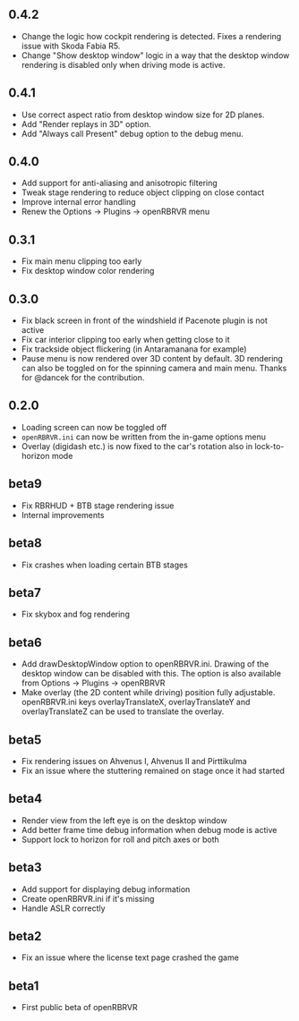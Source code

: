 ## 0.4.2

- Change the logic how cockpit rendering is detected. Fixes a rendering issue
  with Skoda Fabia R5.
- Change "Show desktop window" logic in a way that the desktop window rendering
  is disabled only when driving mode is active.

## 0.4.1

- Use correct aspect ratio from desktop window size for 2D planes.
- Add "Render replays in 3D" option.
- Add "Always call Present" debug option to the debug menu.

## 0.4.0

- Add support for anti-aliasing and anisotropic filtering
- Tweak stage rendering to reduce object clipping on close contact
- Improve internal error handling
- Renew the Options -> Plugins -> openRBRVR menu

## 0.3.1

- Fix main menu clipping too early
- Fix desktop window color rendering

## 0.3.0

- Fix black screen in front of the windshield if Pacenote plugin is not active
- Fix car interior clipping too early when getting close to it
- Fix trackside object flickering (in Antaramanana for example)
- Pause menu is now rendered over 3D content by default. 3D rendering can also
  be toggled on for the spinning camera and main menu. Thanks for @dancek for
  the contribution.

## 0.2.0

- Loading screen can now be toggled off
- `openRBRVR.ini` can now be written from the in-game options menu
- Overlay (digidash etc.) is now fixed to the car's rotation also in
  lock-to-horizon mode

## beta9

- Fix RBRHUD + BTB stage rendering issue
- Internal improvements

## beta8

- Fix crashes when loading certain BTB stages

## beta7

- Fix skybox and fog rendering

## beta6

- Add drawDesktopWindow option to openRBRVR.ini. Drawing of the desktop window can be disabled with this. The option is also available from Options -> Plugins -> openRBRVR
- Make overlay (the 2D content while driving) position fully adjustable. openRBRVR.ini keys overlayTranslateX, overlayTranslateY and overlayTranslateZ can be used to translate the overlay.

## beta5

- Fix rendering issues on Ahvenus I, Ahvenus II and Pirttikulma
- Fix an issue where the stuttering remained on stage once it had started

## beta4

- Render view from the left eye is on the desktop window
- Add better frame time debug information when debug mode is active
- Support lock to horizon for roll and pitch axes or both

## beta3

- Add support for displaying debug information
- Create openRBRVR.ini if it's missing
- Handle ASLR correctly

## beta2

- Fix an issue where the license text page crashed the game

## beta1

- First public beta of openRBRVR
